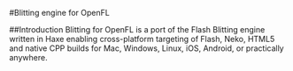 #Blitting engine for OpenFL

##Introduction
Blitting for OpenFL is a port of the Flash Blitting engine written in Haxe enabling cross-platform targeting of Flash, Neko, HTML5 and native CPP builds for Mac, Windows, Linux, iOS, Android, or practically anywhere.
